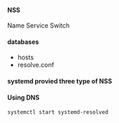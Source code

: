 #### NSS
Name Service Switch

#### databases
- hosts
- resolve.conf

#### systemd provied three type of NSS

#### Using DNS
```
systemctl start systemd-resolved
```
